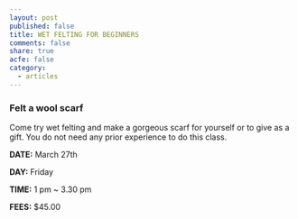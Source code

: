 ```yaml
---
layout: post
published: false
title: WET FELTING FOR BEGINNERS
comments: false
share: true
acfe: false
category: 
  - articles
---
```


### Felt a wool scarf

Come try wet felting and make a gorgeous scarf for yourself or to give as a gift. You do not need any prior experience to do this class.

**DATE:** March 27th

**DAY:** Friday

**TIME:** 1 pm ~ 3.30 pm

**FEES:** $45.00